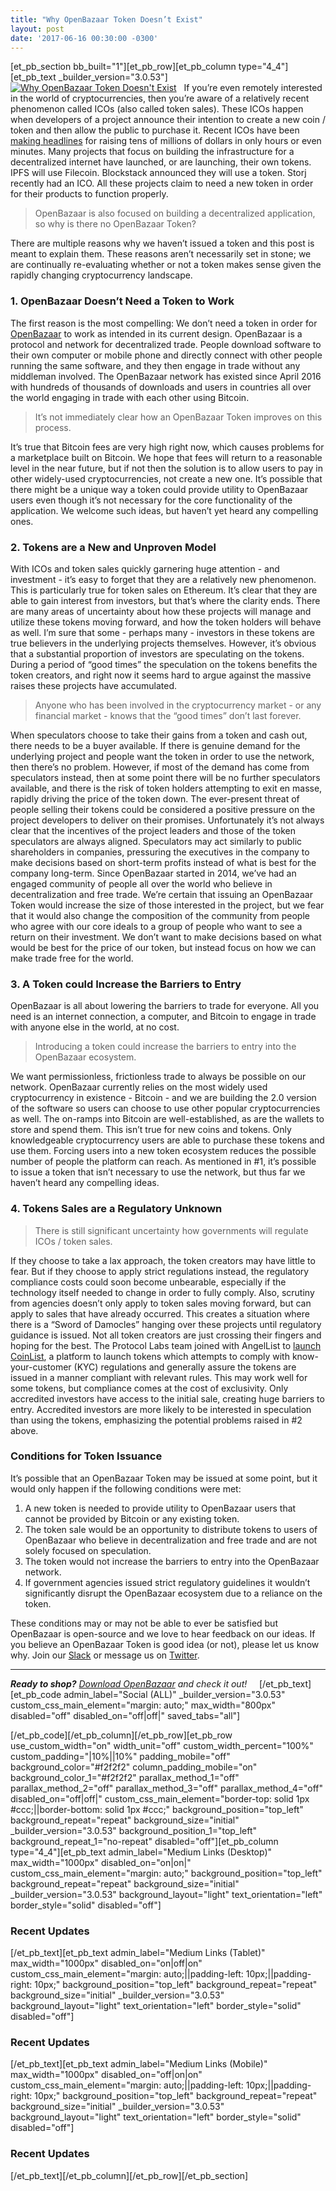 ```yaml
---
title: "Why OpenBazaar Token Doesn’t Exist" 
layout: post
date: '2017-06-16 00:30:00 -0300'
---
```

        
\[et\_pb\_section bb\_built="1"\]\[et\_pb\_row\]\[et\_pb\_column type="4\_4"\]\[et\_pb\_text \_builder\_version="3.0.53"\] [![Why OpenBazaar Token Doesn't Exist](https://blog.openbazaar.org/wp-content/uploads/2017/06/Why-OpenBazaar-Token-Doesnt-Exist1.png)](https://blog.openbazaar.org/wp-content/uploads/2017/06/Why-OpenBazaar-Token-Doesnt-Exist1.png)   If you’re even remotely interested in the world of cryptocurrencies, then you’re aware of a relatively recent phenomenon called ICOs (also called token sales). These ICOs happen when developers of a project announce their intention to create a new coin / token and then allow the public to purchase it. Recent ICOs have been [making headlines](http://www.reuters.com/article/us-bancor-blockchain-idUSKBN1932K6) for raising tens of millions of dollars in only hours or even minutes. Many projects that focus on building the infrastructure for a decentralized internet have launched, or are launching, their own tokens. IPFS will use Filecoin. Blockstack announced they will use a token. Storj recently had an ICO. All these projects claim to need a new token in order for their products to function properly. 

> OpenBazaar is also focused on building a decentralized application, so why is there no OpenBazaar Token?

There are multiple reasons why we haven’t issued a token and this post is meant to explain them. These reasons aren’t necessarily set in stone; we are continually re-evaluating whether or not a token makes sense given the rapidly changing cryptocurrency landscape.

### 1\. OpenBazaar Doesn’t Need a Token to Work

The first reason is the most compelling: We don’t need a token in order for [OpenBazaar](https://openbazaar.org) to work as intended in its current design. OpenBazaar is a protocol and network for decentralized trade. People download software to their own computer or mobile phone and directly connect with other people running the same software, and they then engage in trade without any middleman involved. The OpenBazaar network has existed since April 2016 with hundreds of thousands of downloads and users in countries all over the world engaging in trade with each other using Bitcoin.

> It’s not immediately clear how an OpenBazaar Token improves on this process.

It’s true that Bitcoin fees are very high right now, which causes problems for a marketplace built on Bitcoin. We hope that fees will return to a reasonable level in the near future, but if not then the solution is to allow users to pay in other widely-used cryptocurrencies, not create a new one. It’s possible that there might be a unique way a token could provide utility to OpenBazaar users even though it’s not necessary for the core functionality of the application. We welcome such ideas, but haven’t yet heard any compelling ones.

### 2\. Tokens are a New and Unproven Model

With ICOs and token sales quickly garnering huge attention - and investment - it’s easy to forget that they are a relatively new phenomenon. This is particularly true for token sales on Ethereum. It’s clear that they are able to gain interest from investors, but that’s where the clarity ends. There are many areas of uncertainty about how these projects will manage and utilize these tokens moving forward, and how the token holders will behave as well. I’m sure that some - perhaps many - investors in these tokens are true believers in the underlying projects themselves. However, it’s obvious that a substantial proportion of investors are speculating on the tokens. During a period of “good times” the speculation on the tokens benefits the token creators, and right now it seems hard to argue against the massive raises these projects have accumulated.

> Anyone who has been involved in the cryptocurrency market - or any financial market - knows that the “good times” don’t last forever.

When speculators choose to take their gains from a token and cash out, there needs to be a buyer available. If there is genuine demand for the underlying project and people want the token in order to use the network, then there’s no problem. However, if most of the demand has come from speculators instead, then at some point there will be no further speculators available, and there is the risk of token holders attempting to exit en masse, rapidly driving the price of the token down. The ever-present threat of people selling their tokens could be considered a positive pressure on the project developers to deliver on their promises. Unfortunately it’s not always clear that the incentives of the project leaders and those of the token speculators are always aligned. Speculators may act similarly to public shareholders in companies, pressuring the executives in the company to make decisions based on short-term profits instead of what is best for the company long-term. Since OpenBazaar started in 2014, we’ve had an engaged community of people all over the world who believe in decentralization and free trade. We’re certain that issuing an OpenBazaar Token would increase the size of those interested in the project, but we fear that it would also change the composition of the community from people who agree with our core ideals to a group of people who want to see a return on their investment. We don’t want to make decisions based on what would be best for the price of our token, but instead focus on how we can make trade free for the world.

### 3\. A Token could Increase the Barriers to Entry

OpenBazaar is all about lowering the barriers to trade for everyone. All you need is an internet connection, a computer, and Bitcoin to engage in trade with anyone else in the world, at no cost.

> Introducing a token could increase the barriers to entry into the OpenBazaar ecosystem.

We want permissionless, frictionless trade to always be possible on our network. OpenBazaar currently relies on the most widely used cryptocurrency in existence - Bitcoin - and we are building the 2.0 version of the software so users can choose to use other popular cryptocurrencies as well. The on-ramps into Bitcoin are well-established, as are the wallets to store and spend them. This isn’t true for new coins and tokens. Only knowledgeable cryptocurrency users are able to purchase these tokens and use them. Forcing users into a new token ecosystem reduces the possible number of people the platform can reach. As mentioned in #1, it’s possible to issue a token that isn’t necessary to use the network, but thus far we haven’t heard any compelling ideas.

### 4\. Tokens Sales are a Regulatory Unknown

> There is still significant uncertainty how governments will regulate ICOs / token sales.

If they choose to take a lax approach, the token creators may have little to fear. But if they choose to apply strict regulations instead, the regulatory compliance costs could soon become unbearable, especially if the technology itself needed to change in order to fully comply. Also, scrutiny from agencies doesn’t only apply to token sales moving forward, but can apply to sales that have already occurred. This creates a situation where there is a “Sword of Damocles” hanging over these projects until regulatory guidance is issued. Not all token creators are just crossing their fingers and hoping for the best. The Protocol Labs team joined with AngelList to [launch CoinList](https://medium.com/@rzurrer/coinlist-the-saft-the-imperitive-of-blockchain-token-compliance-f5ce9cdbc238), a platform to launch tokens which attempts to comply with know-your-customer (KYC) regulations and generally assure the tokens are issued in a manner compliant with relevant rules. This may work well for some tokens, but compliance comes at the cost of exclusivity. Only accredited investors have access to the initial sale, creating huge barriers to entry. Accredited investors are more likely to be interested in speculation than using the tokens, emphasizing the potential problems raised in #2 above.

### Conditions for Token Issuance

It’s possible that an OpenBazaar Token may be issued at some point, but it would only happen if the following conditions were met:

1.  A new token is needed to provide utility to OpenBazaar users that cannot be provided by Bitcoin or any existing token.
2.  The token sale would be an opportunity to distribute tokens to users of OpenBazaar who believe in decentralization and free trade and are not solely focused on speculation.
3.  The token would not increase the barriers to entry into the OpenBazaar network.
4.  If government agencies issued strict regulatory guidelines it wouldn’t significantly disrupt the OpenBazaar ecosystem due to a reliance on the token.

These conditions may or may not be able to ever be satisfied but OpenBazaar is open-source and we love to hear feedback on our ideas. If you believe an OpenBazaar Token is good idea (or not), please let us know why. Join our [Slack](http://slack.openbazaar.org/) or message us on [Twitter](https://twitter.com/openbazaar).  

* * *

_**Ready to shop?**_ _[Download OpenBazaar](https://openbazaar.org/download) and check it out!_     \[/et\_pb\_text\]\[et\_pb\_code admin\_label="Social (ALL)" \_builder\_version="3.0.53" custom\_css\_main\_element="margin: auto;" max\_width="800px" disabled="off" disabled\_on="off|off|" saved\_tabs="all"\]<div width="100%" style="margin: 0 auto !important;"><!-- \[et\_pb\_line\_break\_holder\] --><!-- \[et\_pb\_line\_break\_holder\] --><div class="a2a\_kit a2a\_kit\_size\_32 a2a\_default\_style"><!-- \[et\_pb\_line\_break\_holder\] --> <a class="a2a\_button\_tumblr"></a><!-- \[et\_pb\_line\_break\_holder\] --> <a class="a2a\_button\_facebook"></a><!-- \[et\_pb\_line\_break\_holder\] --> <a class="a2a\_button\_twitter"></a><!-- \[et\_pb\_line\_break\_holder\] --> <a class="a2a\_dd" href="https://www.addtoany.com/share"></a><!-- \[et\_pb\_line\_break\_holder\] --></div><!-- \[et\_pb\_line\_break\_holder\] --><!-- \[et\_pb\_line\_break\_holder\] --><script async src="https://static.addtoany.com/menu/page.js"></script><!-- \[et\_pb\_line\_break\_holder\] --><!-- \[et\_pb\_line\_break\_holder\] --></div>\[/et\_pb\_code\]\[/et\_pb\_column\]\[/et\_pb\_row\]\[et\_pb\_row use\_custom\_width="on" width\_unit="off" custom\_width\_percent="100%" custom\_padding="|10%||10%" padding\_mobile="off" background\_color="#f2f2f2" column\_padding\_mobile="on" background\_color\_1="#f2f2f2" parallax\_method\_1="off" parallax\_method\_2="off" parallax\_method\_3="off" parallax\_method\_4="off" disabled\_on="off|off|" custom\_css\_main\_element="border-top: solid 1px #ccc;||border-bottom: solid 1px #ccc;" background\_position="top\_left" background\_repeat="repeat" background\_size="initial" \_builder\_version="3.0.53" background\_position\_1="top\_left" background\_repeat\_1="no-repeat" disabled="off"\]\[et\_pb\_column type="4\_4"\]\[et\_pb\_text admin\_label="Medium Links (Desktop)" max\_width="1000px" disabled\_on="on|on|" custom\_css\_main\_element="margin: auto;" background\_position="top\_left" background\_repeat="repeat" background\_size="initial" \_builder\_version="3.0.53" background\_layout="light" text\_orientation="left" border_style="solid" disabled="off"\]

### Recent Updates

\[/et\_pb\_text\]\[et\_pb\_text admin\_label="Medium Links (Tablet)" max\_width="1000px" disabled\_on="on|off|on" custom\_css\_main\_element="margin: auto;||padding-left: 10px;||padding-right: 10px;" background\_position="top\_left" background\_repeat="repeat" background\_size="initial" \_builder\_version="3.0.53" background\_layout="light" text\_orientation="left" border_style="solid" disabled="off"\]

### Recent Updates

\[/et\_pb\_text\]\[et\_pb\_text admin\_label="Medium Links (Mobile)" max\_width="1000px" disabled\_on="off|on|on" custom\_css\_main\_element="margin: auto;||padding-left: 10px;||padding-right: 10px;" background\_position="top\_left" background\_repeat="repeat" background\_size="initial" \_builder\_version="3.0.53" background\_layout="light" text\_orientation="left" border_style="solid" disabled="off"\]

### Recent Updates

\[/et\_pb\_text\]\[/et\_pb\_column\]\[/et\_pb\_row\]\[/et\_pb\_section\]